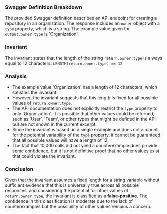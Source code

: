 ### Swagger Definition Breakdown
The provided Swagger definition describes an API endpoint for creating a repository in an organization. The response includes an `owner` object with a `type` property, which is a string. The example value given for `output.owner.type` is 'Organization'. 

### Invariant
The invariant states that the length of the string `return.owner.type` is always equal to 12 characters: `LENGTH(return.owner.type) == 12`. 

### Analysis
- The example value 'Organization' has a length of 12 characters, which satisfies the invariant. 
- However, the invariant suggests that this length is fixed for all possible values of `return.owner.type`. 
- The API documentation does not explicitly restrict the `type` property to only 'Organization'. It is possible that other values could be returned, such as 'User', 'Team', or other types that might be defined in the API but are not shown in the current excerpt. 
- Since the invariant is based on a single example and does not account for the potential variability of the `type` property, it cannot be guaranteed that all possible values will have a length of 12. 
- The fact that 10,000 calls did not yield a counterexample does provide some confidence, but it is not definitive proof that no other values exist that could violate the invariant. 

### Conclusion
Given that the invariant assumes a fixed length for a string variable without sufficient evidence that this is universally true across all possible responses, and considering the potential for other values of `return.owner.type`, the invariant is classified as a **false-positive**. The confidence in this classification is moderate due to the lack of counterexamples but the possibility of other values remains a concern.
